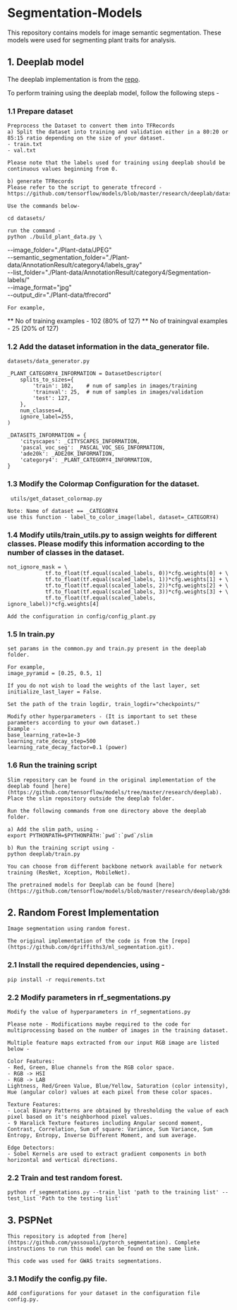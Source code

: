 # Segmentation-Models
This repository contains models for image semantic segmentation. These models were used for segmenting plant traits for analysis.

## 1. Deeplab model 
The deeplab implementation is from the [repo](https://github.com/tensorflow/models/tree/master/research/deeplab). 

To perform training using the deeplab model, follow the following steps -

### 1.1 Prepare dataset 

    Preprocess the Dataset to convert them into TFRecords
    a) Split the dataset into training and validation either in a 80:20 or 85:15 ratio depending on the size of your dataset.
    - train.txt
    - val.txt 

    Please note that the labels used for training using deeplab should be continuous values beginning from 0.

    b) generate TFRecords 
    Please refer to the script to generate tfrecord - https://github.com/tensorflow/models/blob/master/research/deeplab/datasets/download_and_convert_voc2012.sh

    Use the commands below-

    cd datasets/

    run the command -
    python ./build_plant_data.py \
  --image_folder="./Plant-data/JPEG" \
  --semantic_segmentation_folder="./Plant-data/AnnotationResult/category4/labels_gray" \
  --list_folder="./Plant-data/AnnotationResult/category4/Segmentation-labels/" \
  --image_format="jpg" \
  --output_dir="./Plant-data/tfrecord"

    For example,
  ** No of training examples - 102 (80% of 127)
  ** No of trainingval examples - 25 (20% of 127)

### 1.2 Add the dataset information in the data_generator file.
    
    datasets/data_generator.py

    _PLANT_CATEGORY4_INFORMATION = DatasetDescriptor(
        splits_to_sizes={
            'train': 102,    # num of samples in images/training
            'trainval': 25,  # num of samples in images/validation
            'test': 127,
        },
        num_classes=4,
        ignore_label=255,
    )

    _DATASETS_INFORMATION = {
        'cityscapes': _CITYSCAPES_INFORMATION,
        'pascal_voc_seg': _PASCAL_VOC_SEG_INFORMATION,
        'ade20k': _ADE20K_INFORMATION,
        'category4': _PLANT_CATEGORY4_INFORMATION,
    }

### 1.3 Modify the Colormap Configuration for the dataset.
     utils/get_dataset_colormap.py

    Note: Name of dataset == _CATEGORY4
    use this function - label_to_color_image(label, dataset=_CATEGORY4)

### 1.4 Modify utils/train_utils.py to assign weights for different classes. Please modify this information according to the number of classes in the dataset.
    not_ignore_mask = \
                tf.to_float(tf.equal(scaled_labels, 0))*cfg.weights[0] + \
                tf.to_float(tf.equal(scaled_labels, 1))*cfg.weights[1] + \
                tf.to_float(tf.equal(scaled_labels, 2))*cfg.weights[2] + \
                tf.to_float(tf.equal(scaled_labels, 3))*cfg.weights[3] + \
                tf.to_float(tf.equal(scaled_labels, ignore_label))*cfg.weights[4]

    Add the configuration in config/config_plant.py

### 1.5 In train.py
    set params in the common.py and train.py present in the deeplab folder.

    For example, 
    image_pyramid = [0.25, 0.5, 1]
    
    If you do not wish to load the weights of the last layer, set initialize_last_layer = False. 
    
    Set the path of the train logdir, train_logdir="checkpoints/"
   
    Modify other hyperparameters - (It is important to set these parameters according to your own dataset.)
    Example -
    base_learning_rate=1e-3
    learning_rate_decay_step=500
    learning_rate_decay_factor=0.1 (power)
    
### 1.6 Run the training script 
    Slim repository can be found in the original implementation of the deeplab found [here](https://github.com/tensorflow/models/tree/master/research/deeplab). Place the slim repository outside the deeplab folder.

    Run the following commands from one directory above the deeplab folder.

    a) Add the slim path, using -
    export PYTHONPATH=$PYTHONPATH:`pwd`:`pwd`/slim

    b) Run the training script using -
    python deeplab/train.py

    You can choose from different backbone network available for network training (ResNet, Xception, MobileNet). 

    The pretrained models for Deeplab can be found [here](https://github.com/tensorflow/models/blob/master/research/deeplab/g3doc/model_zoo.md).

    
## 2. Random Forest Implementation
    Image segmentation using random forest. 

    The original implementation of the code is from the [repo](https://github.com/dgriffiths3/ml_segmentation.git).

### 2.1 Install the required dependencies, using -
    pip install -r requirements.txt

### 2.2 Modify parameters in rf_segmentations.py

    Modify the value of hyperparameters in rf_segmentations.py
    
    Please note - Modifications maybe required to the code for multiprocessing based on the number of images in the training dataset. 

    Multiple feature maps extracted from our input RGB image are listed below -

    Color Features: 
    - Red, Green, Blue channels from the RGB color space. 
    - RGB -> HSI 
    - RGB -> LAB  
    Lightness, Red/Green Value, Blue/Yellow, Saturation (color intensity), Hue (angular color) values at each pixel from these color spaces.

    Texture Features: 
    - Local Binary Patterns are obtained by thresholding the value of each pixel based on it's neighborhood pixel values. 
    - 9 Haralick Texture features including Angular second moment, Contrast, Correlation, Sum of square: Variance, Sum Variance, Sum Entropy, Entropy, Inverse Different Moment, and sum average.

    Edge Detectors: 
    - Sobel Kernels are used to extract gradient components in both horizontal and vertical directions. 

### 2.2 Train and test random forest.
    python rf_segmentations.py --train_list 'path to the training list' --test_list 'Path to the testing list'
    
## 3. PSPNet
    This repository is adopted from [here](https://github.com/yassouali/pytorch_segmentation). Complete instructions to run this model can be found on the same link.

    This code was used for GWAS traits segmentations.

### 3.1 Modify the config.py file.
    Add configurations for your dataset in the configuration file config.py.
